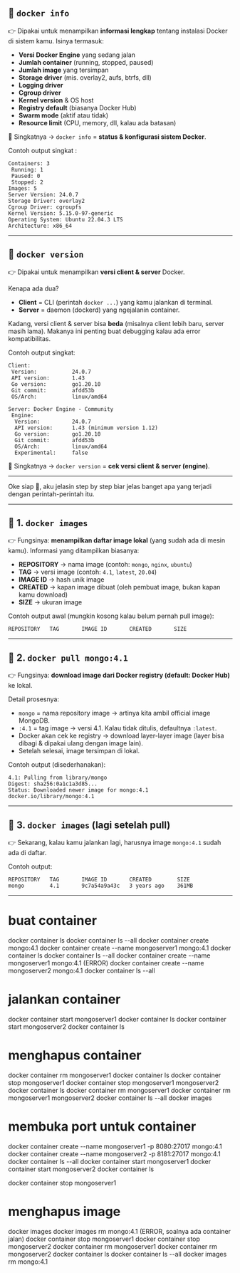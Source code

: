 ## 🔹 `docker info`

👉 Dipakai untuk menampilkan **informasi lengkap** tentang instalasi Docker di sistem kamu.
Isinya termasuk:

* **Versi Docker Engine** yang sedang jalan
* **Jumlah container** (running, stopped, paused)
* **Jumlah image** yang tersimpan
* **Storage driver** (mis. overlay2, aufs, btrfs, dll)
* **Logging driver**
* **Cgroup driver**
* **Kernel version** & OS host
* **Registry default** (biasanya Docker Hub)
* **Swarm mode** (aktif atau tidak)
* **Resource limit** (CPU, memory, dll, kalau ada batasan)

📝 Singkatnya → `docker info` = **status & konfigurasi sistem Docker**.

Contoh output singkat :

```
Containers: 3
 Running: 1
 Paused: 0
 Stopped: 2
Images: 5
Server Version: 24.0.7
Storage Driver: overlay2
Cgroup Driver: cgroupfs
Kernel Version: 5.15.0-97-generic
Operating System: Ubuntu 22.04.3 LTS
Architecture: x86_64
```

---

## 🔹 `docker version`

👉 Dipakai untuk menampilkan **versi client & server** Docker.

Kenapa ada dua?

* **Client** = CLI (perintah `docker ...`) yang kamu jalankan di terminal.
* **Server** = daemon (dockerd) yang ngejalanin container.

Kadang, versi client & server bisa **beda** (misalnya client lebih baru, server masih lama).
Makanya ini penting buat debugging kalau ada error kompatibilitas.

Contoh output singkat:

```
Client:
 Version:           24.0.7
 API version:       1.43
 Go version:        go1.20.10
 Git commit:        afdd53b
 OS/Arch:           linux/amd64

Server: Docker Engine - Community
 Engine:
  Version:          24.0.7
  API version:      1.43 (minimum version 1.12)
  Go version:       go1.20.10
  Git commit:       afdd53b
  OS/Arch:          linux/amd64
  Experimental:     false
```

📝 Singkatnya → `docker version` = **cek versi client & server (engine)**.

---

Oke siap 🚀, aku jelasin step by step biar jelas banget apa yang terjadi dengan perintah-perintah itu.

---

## 🔹 1. `docker images`

👉 Fungsinya: **menampilkan daftar image lokal** (yang sudah ada di mesin kamu).
Informasi yang ditampilkan biasanya:

* **REPOSITORY** → nama image (contoh: `mongo`, `nginx`, `ubuntu`)
* **TAG** → versi image (contoh: `4.1`, `latest`, `20.04`)
* **IMAGE ID** → hash unik image
* **CREATED** → kapan image dibuat (oleh pembuat image, bukan kapan kamu download)
* **SIZE** → ukuran image

Contoh output awal (mungkin kosong kalau belum pernah pull image):

```
REPOSITORY   TAG       IMAGE ID       CREATED       SIZE
```

---

## 🔹 2. `docker pull mongo:4.1`

👉 Fungsinya: **download image dari Docker registry (default: Docker Hub)** ke lokal.

Detail prosesnya:

* `mongo` = nama repository image → artinya kita ambil official image MongoDB.
* `:4.1` = tag image → versi 4.1. Kalau tidak ditulis, defaultnya `:latest`.
* Docker akan cek ke registry → download layer-layer image (layer bisa dibagi & dipakai ulang dengan image lain).
* Setelah selesai, image tersimpan di lokal.

Contoh output (disederhanakan):

```
4.1: Pulling from library/mongo
Digest: sha256:0a1c1a3d85...
Status: Downloaded newer image for mongo:4.1
docker.io/library/mongo:4.1
```

---

## 🔹 3. `docker images` (lagi setelah pull)

👉 Sekarang, kalau kamu jalankan lagi, harusnya image `mongo:4.1` sudah ada di daftar.

Contoh output:

```
REPOSITORY   TAG       IMAGE ID       CREATED        SIZE
mongo        4.1       9c7a54a9a43c   3 years ago    361MB
```

---

# buat container

docker container ls
docker container ls --all
docker container create mongo:4.1
docker container create --name mongoserver1 mongo:4.1
docker container ls
docker container ls --all
docker container create --name mongoserver1 mongo:4.1 (ERROR)
docker container create --name mongoserver2 mongo:4.1
docker container ls --all

# jalankan container

docker container start mongoserver1
docker container ls
docker container start mongoserver2
docker container ls

# menghapus container

docker container rm mongoserver1
docker container ls
docker container stop mongoserver1
docker container stop mongoserver1 mongoserver2
docker container ls
docker container rm mongoserver1
docker container rm mongoserver1 mongoserver2
docker container ls --all
docker images

# membuka port untuk container

docker container create --name mongoserver1 -p 8080:27017 mongo:4.1
docker container create --name mongoserver2 -p 8181:27017 mongo:4.1
docker container ls --all
docker container start mongoserver1
docker container start mongoserver2
docker container ls

docker container stop mongoserver1

# menghapus image

docker images
docker images rm mongo:4.1 (ERROR, soalnya ada container jalan)
docker container stop mongoserver1
docker container stop mongoserver2
docker container rm mongoserver1
docker container rm mongoserver2
docker container ls
docker container ls --all
docker images rm mongo:4.1
